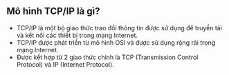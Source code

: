 ## Mô hình TCP/IP là gì?

- TCP/IP là một bộ giao thức trao đổi thông tin được sử dụng để truyền tải và kết nối các thiết bị trong mạng Internet.
- TCP/IP được phát triển từ mô hình OSI và được sử dụng rộng rãi trong mạng Internet.
- Được kết hợp từ 2 giao thức chính là TCP (Transmission Control Protocol) và IP (Internet Protocol).